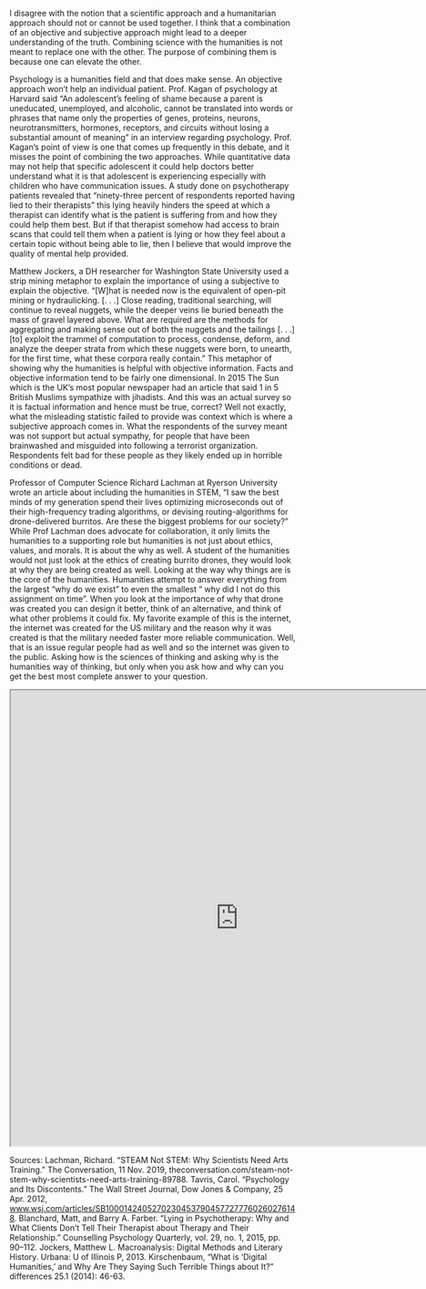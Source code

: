 
<p>I disagree with the notion that a scientific approach and a humanitarian approach should not or cannot be used together. I think that a combination of an objective and subjective approach might lead to a deeper understanding of the truth. Combining science with the humanities is not meant to replace one with the other. The purpose of combining them is because one can elevate the other.</p>
 <p> Psychology is a humanities field and that does make sense. An objective approach won’t help an individual patient. Prof. Kagan of psychology at Harvard said “An adolescent’s feeling of shame because a parent is uneducated, unemployed, and alcoholic, cannot be translated into words or phrases that name only the properties of genes, proteins, neurons, neurotransmitters, hormones, receptors, and circuits without losing a substantial amount of meaning” in an interview regarding psychology. Prof. Kagan’s point of view is one that comes up frequently in this debate, and it misses the point of combining the two approaches. While quantitative data may not help that specific adolescent it could help doctors better understand what it is that adolescent is experiencing especially with children who have communication issues. A study done on psychotherapy patients revealed that “ninety-three percent of respondents reported having lied to their therapists” this lying heavily hinders the speed at which a therapist can identify what is the patient is suffering from and how they could help them best. But if that therapist somehow had access to brain scans that could tell them when a patient is lying or how they feel about a certain topic without being able to lie, then I believe that would improve the quality of mental help provided.</p>
 <p> Matthew Jockers, a DH researcher for Washington State University used a strip mining metaphor to explain the importance of using a subjective to explain the objective. “[W]hat is needed now is the equivalent of open-pit mining or hydraulicking. [. . .] Close reading, traditional searching, will continue to reveal nuggets, while the deeper veins lie buried beneath the mass of gravel layered above. What are required are the methods for aggregating and making sense out of both the nuggets and the tailings [. . .] [to] exploit the trammel of computation to process, condense, deform, and analyze the deeper strata from which these nuggets were born, to unearth, for the first time, what these corpora really contain.” This metaphor of showing why the humanities is helpful with objective information. Facts and objective information tend to be fairly one dimensional. In 2015 The Sun which is the UK’s most popular newspaper had an article that said 1 in 5 British Muslims sympathize with jihadists. And this was an actual survey so it is factual information and hence must be true, correct? Well not exactly, what the misleading statistic failed to provide was context which is where a subjective approach comes in.  What the respondents of the survey meant was not support but actual sympathy, for people that have been brainwashed and misguided into following a terrorist organization. Respondents felt bad for these people as they likely ended up in horrible conditions or dead. </p>
 <p>  Professor of Computer Science Richard Lachman at Ryerson University wrote an article about including the humanities in STEM,   “I saw the best minds of my generation spend their lives optimizing microseconds out of their high-frequency trading algorithms, or devising routing-algorithms for drone-delivered burritos.
Are these the biggest problems for our society?”  While Prof Lachman does advocate for collaboration, it only limits the humanities to a supporting role but humanities is not just about ethics, values, and morals. It is about the why as well. A student of the humanities would not just look at the ethics of creating burrito drones, they would look at why they are being created as well. Looking at the way why things are is the core of the humanities. Humanities attempt to answer everything from the largest “why do we exist” to even the smallest “ why did I not do this assignment on time”. When you look at the importance of why that drone was created you can design it better, think of an alternative, and think of what other problems it could fix. My favorite example of this is the internet, the internet was created for the US military and the reason why it was created is that the military needed faster more reliable communication. Well, that is an issue regular people had as well and so the internet was given to the public. Asking how is the sciences of thinking and asking why is the humanities way of thinking, but only when you ask how and why can you get the best most complete answer to your question. </p>

<iframe style='width: 800px; height: 800px;' src='https://voyant-tools.org/tool/Trends/?query=digital&query=humanities&query=computing&query=work&query=like&corpus=c9d23a88201fc23eaeefb8408329092e'></iframe>
 
Sources:
Lachman, Richard. “STEAM Not STEM: Why Scientists Need Arts Training.” The Conversation, 11 Nov. 2019, theconversation.com/steam-not-stem-why-scientists-need-arts-training-89788.
Tavris, Carol. “Psychology and Its Discontents.” The Wall Street Journal, Dow Jones & Company, 25 Apr. 2012, www.wsj.com/articles/SB10001424052702304537904577277760260276148.
Blanchard, Matt, and Barry A. Farber. “Lying in Psychotherapy: Why and What Clients Don’t Tell Their Therapist about Therapy and Their Relationship.” Counselling Psychology Quarterly, vol. 29, no. 1, 2015, pp. 90–112.
Jockers, Matthew L. Macroanalysis: Digital Methods and Literary History. Urbana: U of Illinois P, 2013.
Kirschenbaum, “What is ‘Digital Humanities,’ and Why Are They Saying Such Terrible Things about It?” differences 25.1 (2014): 46-63.
 

  
  

